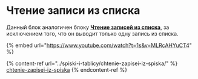 # Чтение записи из списка

Данный блок аналогичен блоку [**Чтение записей из списка**](../spiski-i-tablicy/chtenie-zapisei-iz-spiska/), за исключением того, что он выводит только одну запись из списка.

{% embed url="https://www.youtube.com/watch?t=1s&v=MLRcAHYuCT4" %}



{% content-ref url="../spiski-i-tablicy/chtenie-zapisei-iz-spiska/" %}
[chtenie-zapisei-iz-spiska](../spiski-i-tablicy/chtenie-zapisei-iz-spiska/)
{% endcontent-ref %}

